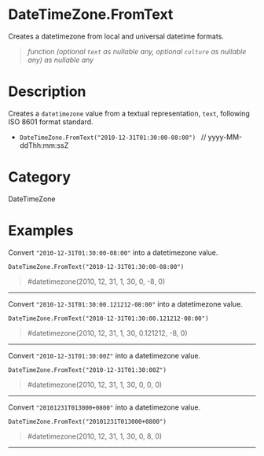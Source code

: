 ﻿# DateTimeZone.FromText
Creates a datetimezone from local and universal datetime formats.
> _function (optional <code>text</code> as nullable any, optional <code>culture</code> as nullable any) as nullable any_
# Description 
Creates a <code>datetimezone</code> value from a textual representation, <code>text</code>, following ISO 8601 format standard.
  <ul>
   <li> <code>DateTimeZone.FromText("2010-12-31T01:30:00-08:00") </code> // yyyy-MM-ddThh:mm:ssZ </li>
  </ul>

# Category 
DateTimeZone
# Examples 
Convert <code>"2010-12-31T01:30:00-08:00"</code> into a datetimezone value.
```
DateTimeZone.FromText("2010-12-31T01:30:00-08:00")
```
> #datetimezone(2010, 12, 31, 1, 30, 0, -8, 0)
***
Convert <code>"2010-12-31T01:30:00.121212-08:00"</code> into a datetimezone value.
```
DateTimeZone.FromText("2010-12-31T01:30:00.121212-08:00")
```
> #datetimezone(2010, 12, 31, 1, 30, 0.121212, -8, 0)
***
Convert <code>"2010-12-31T01:30:00Z"</code> into a datetimezone value.
```
DateTimeZone.FromText("2010-12-31T01:30:00Z")
```
> #datetimezone(2010, 12, 31, 1, 30, 0, 0, 0)
***
Convert <code>"20101231T013000+0800"</code> into a datetimezone value.
```
DateTimeZone.FromText("20101231T013000+0800")
```
> #datetimezone(2010, 12, 31, 1, 30, 0, 8, 0)
***
